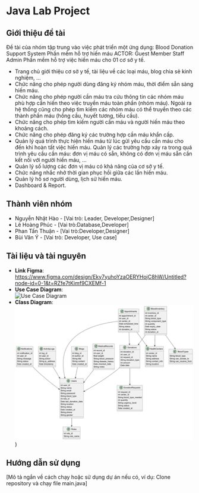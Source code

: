 # Java Lab Project

## Giới thiệu đề tài
Đề tài của nhóm tập trung vào việc phát triển một ứng dụng:
Blood Donation Support System
Phần mềm hỗ trợ hiến máu
ACTOR:
Guest
Member
Staff
Admin
Phần mềm hỗ trợ việc hiến máu cho 01 cơ sở y tế.
- Trang chủ giới thiệu cơ sở y tế, tài liệu về các loại máu, blog chia sẻ kinh nghiệm, ...
- Chức năng cho phép người dùng đăng ký nhóm máu, thời điểm sẵn sàng hiến máu.
- Chức năng cho phép người cần máu tra cứu thông tin các nhóm máu phù hợp cần hiến theo việc truyền máu toàn phần (nhóm máu). Ngoài ra hệ thống cũng cho phép tìm kiếm các nhóm máu có thể truyền theo các thành phần máu (hồng cầu, huyết tương, tiểu cầu).
- Chức năng cho phép tìm kiếm người cần máu và người hiến máu theo khoảng cách.
- Chức năng cho phép đăng ký các trường hợp cần máu khẩn cấp.
- Quản lý quá trình thực hiện hiến máu từ lúc gửi yêu cầu cần máu cho đến khi hoàn tất việc hiến máu. Quản lý các trường hợp xảy ra trong quá trình yêu cầu cần máu: đơn vị máu có sẵn, không có đơn vị máu sẵn cần kết nối với người hiến máu, ...
- Quản lý số lượng các đơn vị máu có khả năng của cơ sở y tế.
- Chức năng nhắc nhở thời gian phục hồi giữa các lần hiến máu.
- Quản lý hồ sơ người dùng, lịch sử hiến máu.
- Dashboard & Report.

## Thành viên nhóm
- Nguyễn Nhật Hào - [Vai trò: Leader, Developer,Designer]
- Lê Hoàng Phúc - [Vai trò:Database,Developer]
- Phan Tấn Thuận - [Vai trò:Developer,Designer]
- Bùi Văn Ý - [Vai trò: Developer, Use case]

## Tài liệu và tài nguyên
- **Link Figma**: https://www.figma.com/design/Eky7yuhoYzaOERYHojC8hW/Untitled?node-id=0-1&t=RZfe7tKimf9CXEMf-1
- **Use Case Diagram**:  
  ![Use Case Diagram]((https://drive.google.com/drive/folders/11U8IEAm0wlEs782jPfQsCB1V8r5Da21j?usp=sharing))  
- **Class Diagram**:  
  ![Class Diagram](docs/diagrams/Class_diagram.png))  
  

## Hướng dẫn sử dụng
[Mô tả ngắn về cách chạy hoặc sử dụng dự án nếu có, ví dụ: Clone repository và chạy file main.java]


